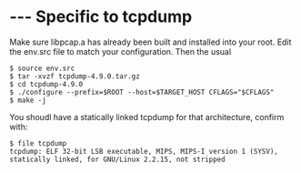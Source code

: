 # --- Specific to tcpdump

Make sure libpcap.a has already been built and installed into your root. Edit the env.src file to match your configuration. Then the usual

```
$ source env.src
$ tar -xvzf tcpdump-4.9.0.tar.gz
$ cd tcpdump-4.9.0
$ ./configure --prefix=$ROOT --host=$TARGET_HOST CFLAGS="$CFLAGS"
$ make -j
```

You shoudl have a statically linked tcpdump for that architecture, confirm with:

```
$ file tcpdump
tcpdump: ELF 32-bit LSB executable, MIPS, MIPS-I version 1 (SYSV), statically linked, for GNU/Linux 2.2.15, not stripped
```
